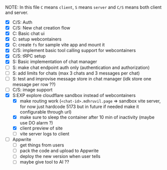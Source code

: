 NOTE: In this file `C` means `client`, `S` means `server` and `C/S` means both client and server.

- [x] C/S: Auth
- [x] C/S: New chat creation flow
- [x] C: Basic chat ui
- [x] C: setup webcontainers
- [x] C: create `fs` for sample vite app and mount it
- [x] C/S: implement basic tool calling support for webcontainers
- [x] C/S: tRPC setup
- [x] S: Basic implementation of chat manager
- [ ] S: make chat endpoint auth only (authentication and authorization)
- [ ] S: add limits for chats (max 3 chats and 3 messages per chat)
- [ ] S: test and improvise message store in chat manager (idk store one message per row ??)
- [ ] C/S: image support
- [x] S:EXP explore cloudflare sandbox instead of webcontainers
  - [x] make routing work (`<chat-id>.mdhruvil.page` => sandbox vite server, for now just hardcode 5173 but in future if needed make it configurable through url)
  - [x] make sure to sleep the container after 10 min of inactivity (maybe use DO alarm ?)
  - [x] client preview of site
  - [ ] vite server logs to client
- [ ] Appwrite
  - [ ] get things from users
  - [ ] pack the code and upload to Appwrite
  - [ ] deploy the new version when user tells
  - [ ] maybe give tool to AI ??
